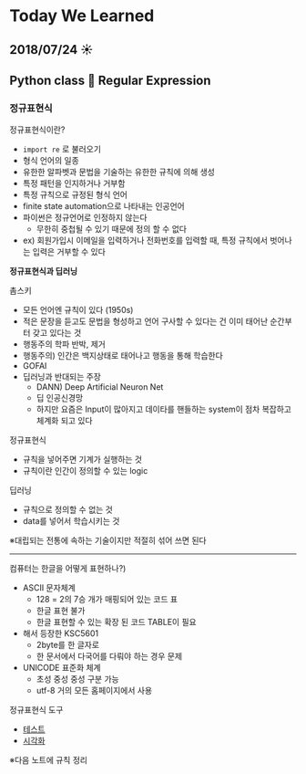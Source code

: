 
<h1 id="today-we-learned">Today We Learned</h1>
<h2 id="sunny">2018/07/24 ☀️</h2>
<h2 id="python-class-snake--regular-expression">Python class 🐍  Regular Expression</h2>
<h3 id="정규표현식">정규표현식</h3>
<p>정규표현식이란?</p>
<ul>
<li><code>import re</code> 로 불러오기</li>
<li>형식 언어의 일종</li>
<li>유한한 알파벳과 문법을 기술하는 유한한 규칙에 의해 생성</li>
<li>특정 패턴을 인지하거나 거부함</li>
<li>특정 규칙으로 규정된 형식 언어</li>
<li>finite state automation으로 나타내는 인공언어</li>
<li>파이썬은 정규언어로 인정하지 않는다
<ul>
<li>무한히 중첩될 수 있기 때문에 정의 할 수 없다</li>
</ul>
</li>
<li>ex) 회원가입시 이메일을 입력하거나 전화번호를 입력할 때, 특정 규칙에서 벗어나는 입력은 거부할 수 있다</li>
</ul>
<p><strong>정규표현식과 딥러닝</strong></p>
<p>촘스키</p>
<ul>
<li>모든 언어엔 규칙이 있다 (1950s)</li>
<li>적은 문장을 듣고도 문법을 형성하고 언어 구사할 수 있다는 건 이미 태어난 순간부터 갖고 있다는 것</li>
<li>행동주의 학파 반박, 제거</li>
<li>행동주의) 인간은 백지상태로 태어나고 행동을 통해 학습한다</li>
<li>GOFAI</li>
<li>딥러닝과 반대되는 주장
<ul>
<li>DANN) Deep Artificial Neuron Net</li>
<li>딥 인공신경망</li>
<li>하지만 요즘은 Input이 많아지고 데이타를 핸들하는 system이 점차 복잡하고 체계화 되고 있다</li>
</ul>
</li>
</ul>
<p>정규표현식</p>
<ul>
<li>규칙을 넣어주면 기계가 실행하는 것</li>
<li>규칙이란 인간이 정의할 수 있는 logic</li>
</ul>
<p>딥러닝</p>
<ul>
<li>규칙으로 정의할 수 없는 것</li>
<li>data를 넣어서 학습시키는 것</li>
</ul>
<p>※대립되는 전통에 속하는 기술이지만 적절히 섞어 쓰면 된다</p>
<hr>
<p>컴퓨터는 한글을 어떻게 표현하나?)</p>
<ul>
<li>ASCII 문자체계
<ul>
<li>128 = 2의 7승 개가 매핑되어 있는 코드 표</li>
<li>한글 표현 불가</li>
<li>한글 표현할 수 있는 확장 된 코드 TABLE이 필요</li>
</ul>
</li>
<li>해서 등장한 KSC5601
<ul>
<li>2byte를 한 글자로</li>
<li>한 문서에서 다국어를 다뤄야 하는 경우 문제</li>
</ul>
</li>
<li>UNICODE 표준화 체계
<ul>
<li>초성 중성 중성 구분 가능</li>
<li>utf-8 거의 모든 홈페이지에서 사용</li>
</ul>
</li>
</ul>
<p>정규표현식 도구</p>
<ul>
<li><a href="https://regex101.com/">테스트</a></li>
<li><a href="https://regexper.com/">시각화</a></li>
</ul>
<p>※다음 노트에 규칙 정리</p>

